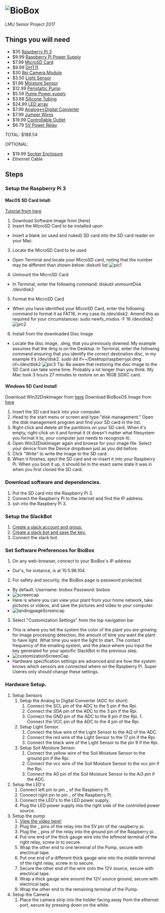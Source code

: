 # ![BioBox](https://github.com/brandonblau/BioBox/blob/master/Resources/BioBoxLogoSmall.jpg?raw=true)
LMU Senior Project 2017


## Things you will need
- $35 [Raspberry Pi 3](https://www.amazon.com/Raspberry-Pi-RASPBERRYPI3-MODB-1GB-Model-Motherboard/dp/B01CD5VC92)
- $9.99 [Raspberry Pi Power Supply](https://www.amazon.com/CanaKit-Raspberry-Supply-Adapter-Charger/dp/B00MARDJZ4/ref=pd_sim_147_1?_encoding=UTF8&pd_rd_i=B00MARDJZ4&pd_rd_r=16GG90H18DXRBV8JPYC0&pd_rd_w=WuKq5&pd_rd_wg=tjcn6&psc=1&refRID=16GG90H18DXRBV8JPYC0)
- $7.99 [MicroSD Card](https://www.amazon.com/SanDisk-Mobile-MicroSDHC-Adapter-SDSDQM-016G-B35A/dp/B004ZIENBA/ref=sr_1_3?s=pc&ie=UTF8&qid=1493079793&sr=1-3&keywords=micro+sd+card)
- $9.99 [DHT11](https://www.amazon.com/gp/product/B00NAY22V8/ref=oh_aui_detailpage_o07_s01?ie=UTF8&psc=1)
- $30 [Rpi Camera Module](https://www.amazon.com/Raspberry-Pi-Camera-Module-Megapixel/dp/B01ER2SKFS/ref=sr_1_1?s=electronics&ie=UTF8&qid=1493079683&sr=1-1&keywords=pi+cam)
- $3.50 [Light Sensor](https://www.dfrobot.com/product-1004.html?gclid=CI37nLKsvtMCFZIBaQodBhkK3Q)
- $1.86 [Moisture Sensor](https://www.amazon.com/SODIAL-Humidity-Moisture-Detection-Digital/dp/B01I1DNW8O/ref=sr_1_22?s=industrial&ie=UTF8&qid=1493824528&sr=1-22&keywords=moisture+sensor)
- $12.99 [Peristaltic Pump](https://www.amazon.com/ZJchao-Dosing-Peristaltic-Aquarium-Analytic/dp/B00F9MXFFQ/ref=sr_1_5?ie=UTF8&qid=1493824225&sr=8-5&keywords=peristaltic+pump)
- $5.59 [Pump Power supply](https://www.amazon.com/gp/product/B005JRGOCM/ref=oh_aui_detailpage_o02_s01?ie=UTF8&psc=1)
- $3.88 [Silicone Tubing](https://www.amazon.com/Baomain-Silicone-Tubing-Vacuum-Hose/dp/B01IB8EH8S/ref=sr_1_3?s=industrial&ie=UTF8&qid=1493824381&sr=1-3&keywords=white+silicone+tubing+1%2F8%22id)
- $24.99 [LED array](https://www.amazon.com/gp/product/B01IVQ96KY/ref=oh_aui_detailpage_o05_s00?ie=UTF8&psc=1)
- $7.99 [Analog<->Digital Converter](https://www.amazon.com/SMAKN®-PCF8591-Converter-Digital-Conversion/dp/B00RMBTAO2/ref=sr_1_2?s=electronics&ie=UTF8&qid=1493078912&sr=1-2&keywords=PCF8591+AD%2FDA)
- $7.99 [Jumper Wires](https://www.amazon.com/gp/product/B01FPMN432/ref=oh_aui_detailpage_o09_s00?ie=UTF8&psc=1)
- $19.99 [Controllable Outlet](https://www.adafruit.com/product/2935)
- $6.79 [5V Power Relay](https://www.amazon.com/gp/product/B00E0NTPP4/ref=oh_aui_detailpage_o02_s00?ie=UTF8&psc=1)

TOTAL: $188.54

OPTIONAL:
- $19.99 [Socker Enclosure](http://www.ikea.com/us/en/catalog/products/70186603/)
- Ethernet Cable
## Steps
### Setup the Raspberry Pi 3
#### MacOS SD Card Intall:
[Tutorial from here](https://computers.tutsplus.com/articles/how-to-clone-raspberry-pi-sd-cards-using-the-command-line-in-os-x--mac-59911)
 1. Download Software Image from [here] 
 2. Insert the MicroSD Card to be installed upon
- Insert a blank (or used and nuked) SD card into the SD card reader on your Mac.
 3. Locate the MicroSD Card to be used
- Open Terminal and locate your MicroSD card, noting that the number may be different than shown below:
		diskutil list
	![pic1](https://github.com/brandonblau/BioBox/blob/master/Resources/pic1.png?raw=true)
 4. Unmount the MicroSD Card
- In Terminal, enter the following command:
		diskutil unmountDisk /dev/disk2
 5. Format the MicroSD Card
- When you have identified your MicroSD Card, enter the following command to format it as FAT16, in my case its /dev/disk2.  Amend this as required for your circumstances:
		sudo newfs_msdos -F 16 /dev/disk2
	![pic2](https://github.com/brandonblau/BioBox/blob/master/Resources/pic2.png?raw=true)
6. Install from the downloaded Disc Image
- Locate the disc image, .dmg, that you previously downed. My example assumes that the dmg is on the Desktop. In Terminal, enter the following command ensuring that you identify the correct destination disc, in my example it’s /dev/disk2.
		sudo dd if=~/Desktop/raspberrypi.dmg of=/dev/disk2 
	![pic3](https://github.com/brandonblau/BioBox/blob/master/Resources/pic3.png?raw=true)
Tip: Be aware that restoring the disc image to the SD Card can take some time. Probably a lot longer than you think. My Mac took 3 hours 27 minutes to restore on an 16GB SDXC card.

#### Windows SD Card Install
Download Win32DiskImager from [here](http://sourceforge.net/projects/win32diskimager/)
Download BioBoxOS Image from [here]()

1. Insert the SD card back into your computer.
2. Head to the start menu or screen and type "disk management." Open the disk management program and find your SD card in the list.
3. Right-click and delete all the partitions on your SD card. When it's empty, right-click on it and format it (it doesn't matter what filesystem you format it to, your computer just needs to recognize it).
4. Open Win32DiskImager again and browse for your image file. Select your device from the Device dropdown just as you did before.
5. Click "Write" to write the image to the SD card.
6. When it finishes, eject the SD card and re-insert it into your Raspberry Pi. When you boot it up, it should be in the exact same state it was in when you first cloned the SD card.

### Download software and dependencies.
  1. Put the SD card into the Raspberry Pi 3.
  2. Connect the Raspberry Pi to the internet and find the IP address. 
  3. ssh into the Raspbery Pi 3.
### Setup the SlackBot
  1. [Create a slack account and group.](https://slack.com/get-started)
  2. [Create a slack bot and save the key.](https://my.slack.com/services/new/bot) 
  3. Connect the slack bot.
### Set Software Preferences for BioBox
  1. On any web-browser, connect to your BioBox's IP address
  - Our's, for instance, is at 10.5.96.104
  2. For safety and security, the BioBox page is password protected.  
  - By default: Username: biobox  Password: biobox
  - ![screencap](https://github.com/brandonblau/BioBox/blob/master/Resources/screencap.png?raw=true)
  - Here is where you can view your plant from your home network, take pictures or videos, and save the pictures and video to your computer.
  - ![landingpageScreencap](https://github.com/brandonblau/BioBox/blob/master/Resources/landingpageScreencap.png?raw=true)
  3. Select "Customization Settings" from the top navigation bar
  - This is where you tell the system the color of the plant you are growing for image processing detection, the amount of time you want the plant to have light.  What time you want the light to start. The contact frequency of the emailing system, and the place where you input the key generated for your specific SlackBot in the previous step.  
  - ![customizationScreenCap](https://github.com/brandonblau/BioBox/blob/master/Resources/customizationScreenCap.png?raw=true)
  - Hardware specification settings are advanced and are how the system knows which sensors are connected where on the Raspberry Pi.  Super Useres only should change these settings.  
  
### Hardware Setup.
  1. Setup Sensors
     1. Setup the Analog to Digital Converter (ADC for short).
        1. Connect the SCL pin of the ADC to the 5 pin if the Rpi.
        1. Connect the SDA pin of the ADC to the 3 pin if the Rpi.
        1. Connect the GND pin of the ADC to the 9 pin if the Rpi.
	1. Connect the VCC pin of the ADC to the 4 pin of the Rpi.
     2. Setup Light Sensor.
        1. Connect the blue wire of the Light Sensor to the AI2 of the ADC.
        1. Connect the red wire of the Light Sensor to the 17 pin if the Rpi.
        1. Connect the black wire of the Light Sensor to the pin 9 if the Rpi.
     3. Setup Soil Moisture Sensor.
        1. Connect the yellow wire of the Soil Moisture Sensor to the ground pin if the Rpi.
        1. Connect the vcc wire of the Soil Moisture Sensor to the vcc pin if the Rpi.
        1. Connect the A0 pin of the Soil Moisture Sensor to the Ai3 pin if the ADC.
  2. Setup the LED's
     1. Connect left pin to pin _ of the Raspberry Pi.
     2. Connect right pin to pin _ of the Raspberry Pi.
     3. Connect the LED's to the LED power supply.
     4. Plug the LED power supply into the right side of the controlled power source.
  3. Setup the pump
     1. [View the video here!](https://www.youtube.com/watch?v=v65U86tB1cM)
     2. Plug the _ pins of the relay into the 5V pin of the raspberry pi.
     3. Plug the _ pins of the relay into the ground pin of the Raspberry pi.
     4. Put one end of the thick gauge wire into the leftmost terminal of the right relay, screw in to secure.
     5. Wrap the other end to one terminal of the Pump, secure with electrical tape.
     6. Put one end of a different thick gauge wire into the middle terminal of the right relay, screw in to secure.
     7. Secure the other end of the wire onto the 12V source, secure with electrical tape.
     8. Wrap a thick gauge wire around the 12V source ground, secure with electrical tape.
     9. Wrap the other end to the remaining terminal of the Pump.
  4. Setup the Camera
     1. Place the camera strip into the holder facing away from the ethernet port, secure by pressing down on the white.
  
